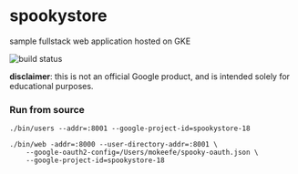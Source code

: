 # spookystore
sample fullstack web application hosted on GKE

![build status](https://travis-ci.org/m-okeefe/spookystore.svg?branch=master)

**disclaimer**: this is not an official Google product, and is intended solely for educational purposes. 

### Run from source

```
./bin/users --addr=:8001 --google-project-id=spookystore-18
```

```
./bin/web -addr=:8000 --user-directory-addr=:8001 \
    --google-oauth2-config=/Users/mokeefe/spooky-oauth.json \
    --google-project-id=spookystore-18
``` 
